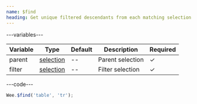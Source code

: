 ```yaml
---
name: $find
heading: Get unique filtered descendants from each matching selection
---
```


---variables---

| Variable | Type | Default | Description | Required |
| -- | -- | -- | -- | -- |
| parent | [selection](/script#selection) | -- | Parent selection | ✓ |
| filter | [selection](/script#selection) | -- | Filter selection | ✓ |

---code---

```javascript
Wee.$find('table', 'tr');
```